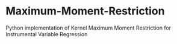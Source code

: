 # Maximum-Moment-Restriction
Python implementation of Kernel Maximum Moment Restriction for Instrumental Variable Regression
